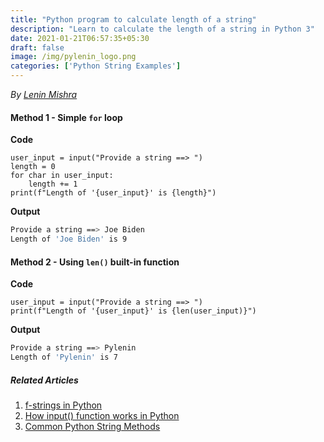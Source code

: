 ```yaml
---
title: "Python program to calculate length of a string"
description: "Learn to calculate the length of a string in Python 3"
date: 2021-01-21T06:57:35+05:30
draft: false
image: /img/pylenin_logo.png
categories: ['Python String Examples']
---
```

<div class="sharethis-inline-follow-buttons"></div>

*By [Lenin Mishra](https://www.pylenin.com/authors/#lenin-mishra)*

#### Method 1 - Simple `for` loop

**Code**

```python3
user_input = input("Provide a string ==> ")
length = 0
for char in user_input:
    length += 1
print(f"Length of '{user_input}' is {length}")
```

**Output**

```bash
Provide a string ==> Joe Biden
Length of 'Joe Biden' is 9
```

#### Method 2 - Using `len()` built-in function

**Code**

```python3
user_input = input("Provide a string ==> ")
print(f"Length of '{user_input}' is {len(user_input)}")
```

**Output**

```bash
Provide a string ==> Pylenin
Length of 'Pylenin' is 7
```

##### Related Articles

1. [f-strings in Python](https://www.pylenin.com/blogs/f-strings-python/)
2. [How input() function works in Python](https://www.pylenin.com/blogs/how-input-works-python/)
3. [Common Python String Methods](https://www.pylenin.com/blogs/common-python-string-methods/)
